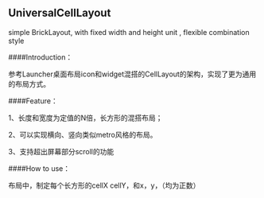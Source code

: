 ## UniversalCellLayout
simple BrickLayout, with fixed width and height unit , flexible combination style

####Introduction：

参考Launcher桌面布局icon和widget混搭的CellLayout的架构，实现了更为通用的布局方式。


####Feature：

1、长度和宽度为定值的N倍，长方形的混搭布局；

2、可以实现横向、竖向类似metro风格的布局。

3、支持超出屏幕部分scroll的功能

####How to use：

布局中，制定每个长方形的cellX cellY，和x，y，（均为正数）

